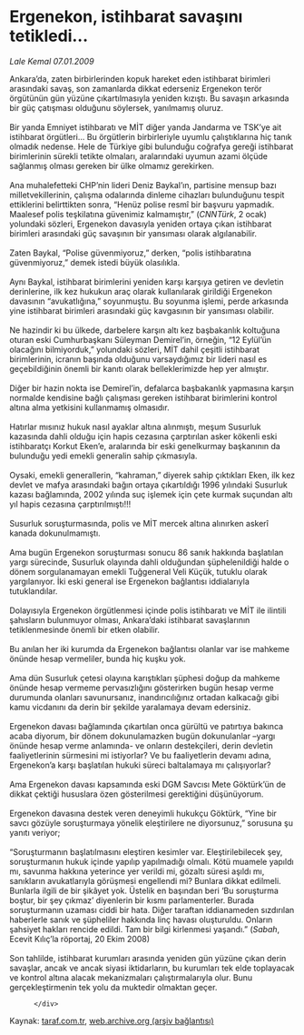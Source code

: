 # Ergenekon, istihbarat savaşını tetikledi...

*Lale Kemal 07.01.2009*

<div class="yazi">Ankara’da, zaten birbirlerinden kopuk hareket eden istihbarat birimleri arasındaki savaş, son zamanlarda dikkat ederseniz Ergenekon terör örgütünün gün yüzüne çıkartılmasıyla yeniden kızıştı. Bu savaşın arkasında bir güç çatışması olduğunu söylersek, yanılmamış oluruz. <br/><br/>Bir yanda Emniyet istihbaratı ve MİT diğer yanda Jandarma ve TSK’ye ait istihbarat örgütleri... Bu örgütlerin birbirleriyle uyumlu çalıştıklarına hiç tanık olmadık nedense. Hele de Türkiye gibi bulunduğu coğrafya gereği istihbarat birimlerinin sürekli tetikte olmaları, aralarındaki uyumun azami ölçüde sağlanmış olması gereken bir ülke olmamız gerekirken. <br/><br/>Ana muhalefetteki CHP’nin lideri Deniz Baykal’ın, partisine mensup bazı milletvekillerinin, çalışma odalarında dinleme cihazları bulunduğunu tespit ettiklerini belirttikten sonra, “Henüz polise resmî bir başvuru yapmadık. Maalesef polis teşkilatına güvenimiz kalmamıştır,” (<i>CNNTürk</i>, 2 ocak) yolundaki sözleri, Ergenekon davasıyla yeniden ortaya çıkan istihbarat birimleri arasındaki güç savaşının bir yansıması olarak algılanabilir. <br/><br/>Zaten Baykal, “Polise güvenmiyoruz,” derken, “polis istihbaratına güvenmiyoruz,” demek istedi büyük olasılıkla. <br/><br/>Aynı Baykal, istihbarat birimlerini yeniden karşı karşıya getiren ve devletin derinlerine, ilk kez hukukun araç olarak kullanılarak girildiği Ergenekon davasının “avukatlığına,” soyunmuştu. Bu soyunma işlemi, perde arkasında yine istihbarat birimleri arasındaki güç kavgasının bir yansıması olabilir. <br/><br/>Ne hazindir ki bu ülkede, darbelere karşın altı kez başbakanlık koltuğuna oturan eski Cumhurbaşkanı Süleyman Demirel’in, örneğin, “12 Eylül’ün olacağını bilmiyorduk,” yolundaki sözleri, MİT dahil çeşitli istihbarat birimlerinin, icranın başında olduğunu varsaydığımız bir lideri nasıl es geçebildiğinin önemli bir kanıtı olarak belleklerimizde hep yer almıştır. <br/><br/>Diğer bir hazin nokta ise Demirel’in, defalarca başbakanlık yapmasına karşın normalde kendisine bağlı çalışması gereken istihbarat birimlerini kontrol altına alma yetkisini kullanmamış olmasıdır. <br/><br/>Hatırlar mısınız hukuk nasıl ayaklar altına alınmıştı, meşum Susurluk kazasında dahli olduğu için hapis cezasına çarptırılan asker kökenli eski istihbaratçı Korkut Eken’e, aralarında bir eski genelkurmay başkanının da bulunduğu yedi emekli generalin sahip çıkmasıyla. <br/><br/>Oysaki, emekli generallerin, “kahraman,” diyerek sahip çıktıkları Eken, ilk kez devlet ve mafya arasındaki bağın ortaya çıkartıldığı 1996 yılındaki Susurluk kazası bağlamında, 2002 yılında suç işlemek için çete kurmak suçundan altı yıl hapis cezasına çarptırılmıştı!!! <br/><br/>Susurluk soruşturmasında, polis ve MİT mercek altına alınırken askerî kanada dokunulmamıştı. <br/><br/>Ama bugün Ergenekon soruşturması sonucu 86 sanık hakkında başlatılan yargı sürecinde, Susurluk olayında dahli olduğundan şüphelenildiği halde o dönem sorgulanamayan emekli Tuğgeneral Veli Küçük, tutuklu olarak yargılanıyor. İki eski general ise Ergenekon bağlantısı iddialarıyla tutuklandılar. <br/><br/>Dolayısıyla Ergenekon örgütlenmesi içinde polis istihbaratı ve MİT ile ilintili şahısların bulunmuyor olması, Ankara’daki istihbarat savaşlarının tetiklenmesinde önemli bir etken olabilir. <br/><br/>Bu anılan her iki kurumda da Ergenekon bağlantısı olanlar var ise mahkeme önünde hesap vermeliler, bunda hiç kuşku yok. <br/><br/>Ama dün Susurluk çetesi olayına karıştıkları şüphesi doğup da mahkeme önünde hesap vermeme pervasızlığını gösterirken bugün hesap verme durumunda olanları savunursanız, inandırıcılığınız ortadan kalkacağı gibi kamu vicdanını da derin bir şekilde yaralamaya devam edersiniz. <br/><br/>Ergenekon davası bağlamında çıkartılan onca gürültü ve patırtıya bakınca acaba diyorum, bir dönem dokunulamazken bugün dokunulanlar –yargı önünde hesap verme anlamında- ve onların destekçileri, derin devletin faaliyetlerinin sürmesini mi istiyorlar? Ve bu faaliyetlerin devamı adına, Ergenekon’a karşı başlatılan hukuki süreci baltalamaya mı çalışıyorlar? <br/><br/>Ama Ergenekon davası kapsamında eski DGM Savcısı Mete Göktürk’ün de dikkat çektiği hususlara özen gösterilmesi gerektiğini düşünüyorum. <br/><br/>Ergenekon davasına destek veren deneyimli hukukçu Göktürk, “Yine bir savcı gözüyle soruşturmaya yönelik eleştirilere ne diyorsunuz,” sorusuna şu yanıtı veriyor; <br/><br/>“Soruşturmanın başlatılmasını eleştiren kesimler var. Eleştirilebilecek şey, soruşturmanın hukuk içinde yapılıp yapılmadığı olmalı. Kötü muamele yapıldı mı, savunma hakkına yeterince yer verildi mi, gözaltı süresi aşıldı mı, sanıkların avukatlarıyla görüşmesi engellendi mi? Bunlara dikkat edilmeli. Bunlarla ilgili de bir şikâyet yok. Üstelik en başından beri ‘Bu soruşturma boştur, bir şey çıkmaz’ diyenlerin bir kısmı parlamenterler. Burada soruşturmanın uzaması ciddi bir hata. Diğer taraftan iddianameden sızdırılan haberlerle sanık ve şüpheliler hakkında linç havası oluşturuldu. Onların şahsiyet hakları rencide edildi. Tam bir bilgi kirlenmesi yaşandı.” (<i>Sabah</i>, Ecevit Kılıç’la röportaj, 20 Ekim 2008) <br/><br/>Son tahlilde, istihbarat kurumları arasında yeniden gün yüzüne çıkan derin savaşlar, ancak ve ancak siyasi iktidarların, bu kurumları tek elde toplayacak ve kontrol altına alacak mekanizmaları çalıştırmalarıyla olur. Bunu gerçekleştirmenin tek yolu da muktedir olmaktan geçer.
                                    
          
          
          
          </div>

Kaynak: [taraf.com.tr](http://www.taraf.com.tr/lale-kemal/makale-ergenekon-istihbarat-savasini-tetikledi.htm), [web.archive.org (arşiv bağlantısı)](http://web.archive.org/web/20130815115240/http://www.taraf.com.tr/lale-kemal/makale-ergenekon-istihbarat-savasini-tetikledi.htm)
